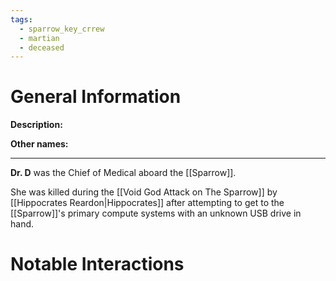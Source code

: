 ```yaml
---
tags:
  - sparrow_key_crrew
  - martian
  - deceased
---
```

# General Information
**Description:** 

**Other names:** 

---
**Dr. D** was the Chief of Medical aboard the [[Sparrow]]. 

She was killed during the [[Void God Attack on The Sparrow]] by [[Hippocrates Reardon|Hippocrates]] after attempting to get to the [[Sparrow]]'s primary compute systems with an unknown USB drive in hand.

# Notable Interactions
